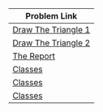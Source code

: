 | Problem Link |
| ------------------|
|[Draw The Triangle 1](https://www.hackerrank.com/challenges/draw-the-triangle-1/problem?isFullScreen=true)|
|[Draw The Triangle 2](https://www.hackerrank.com/challenges/draw-the-triangle-2/problem?isFullScreen=true)|
|[The Report](https://www.hackerrank.com/challenges/the-report/problem?isFullScreen=true)|
|[Classes](https://www.hackerrank.com/challenges/classes-objects/problem?isFullScreen=true)|
|[Classes](https://www.hackerrank.com/challenges/classes-objects/problem?isFullScreen=true)|
|[Classes](https://www.hackerrank.com/challenges/classes-objects/problem?isFullScreen=true)|
